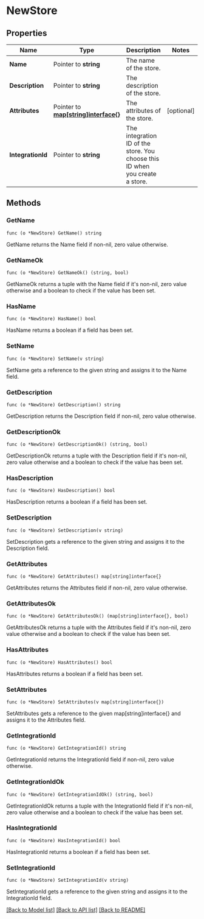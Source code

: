 # NewStore

## Properties

Name | Type | Description | Notes
------------ | ------------- | ------------- | -------------
**Name** | Pointer to **string** | The name of the store. | 
**Description** | Pointer to **string** | The description of the store. | 
**Attributes** | Pointer to [**map[string]interface{}**](.md) | The attributes of the store. | [optional] 
**IntegrationId** | Pointer to **string** | The integration ID of the store. You choose this ID when you create a store. | 

## Methods

### GetName

`func (o *NewStore) GetName() string`

GetName returns the Name field if non-nil, zero value otherwise.

### GetNameOk

`func (o *NewStore) GetNameOk() (string, bool)`

GetNameOk returns a tuple with the Name field if it's non-nil, zero value otherwise
and a boolean to check if the value has been set.

### HasName

`func (o *NewStore) HasName() bool`

HasName returns a boolean if a field has been set.

### SetName

`func (o *NewStore) SetName(v string)`

SetName gets a reference to the given string and assigns it to the Name field.

### GetDescription

`func (o *NewStore) GetDescription() string`

GetDescription returns the Description field if non-nil, zero value otherwise.

### GetDescriptionOk

`func (o *NewStore) GetDescriptionOk() (string, bool)`

GetDescriptionOk returns a tuple with the Description field if it's non-nil, zero value otherwise
and a boolean to check if the value has been set.

### HasDescription

`func (o *NewStore) HasDescription() bool`

HasDescription returns a boolean if a field has been set.

### SetDescription

`func (o *NewStore) SetDescription(v string)`

SetDescription gets a reference to the given string and assigns it to the Description field.

### GetAttributes

`func (o *NewStore) GetAttributes() map[string]interface{}`

GetAttributes returns the Attributes field if non-nil, zero value otherwise.

### GetAttributesOk

`func (o *NewStore) GetAttributesOk() (map[string]interface{}, bool)`

GetAttributesOk returns a tuple with the Attributes field if it's non-nil, zero value otherwise
and a boolean to check if the value has been set.

### HasAttributes

`func (o *NewStore) HasAttributes() bool`

HasAttributes returns a boolean if a field has been set.

### SetAttributes

`func (o *NewStore) SetAttributes(v map[string]interface{})`

SetAttributes gets a reference to the given map[string]interface{} and assigns it to the Attributes field.

### GetIntegrationId

`func (o *NewStore) GetIntegrationId() string`

GetIntegrationId returns the IntegrationId field if non-nil, zero value otherwise.

### GetIntegrationIdOk

`func (o *NewStore) GetIntegrationIdOk() (string, bool)`

GetIntegrationIdOk returns a tuple with the IntegrationId field if it's non-nil, zero value otherwise
and a boolean to check if the value has been set.

### HasIntegrationId

`func (o *NewStore) HasIntegrationId() bool`

HasIntegrationId returns a boolean if a field has been set.

### SetIntegrationId

`func (o *NewStore) SetIntegrationId(v string)`

SetIntegrationId gets a reference to the given string and assigns it to the IntegrationId field.


[[Back to Model list]](../README.md#documentation-for-models) [[Back to API list]](../README.md#documentation-for-api-endpoints) [[Back to README]](../README.md)


